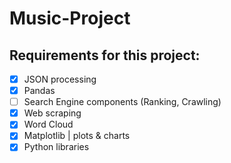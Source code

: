 # Music-Project

## Requirements for this project:

- [X] JSON processing
- [x] Pandas 
- [ ] Search Engine components (Ranking, Crawling)
- [X] Web scraping
- [x] Word Cloud
- [x] Matplotlib | plots & charts
- [x] Python libraries 
